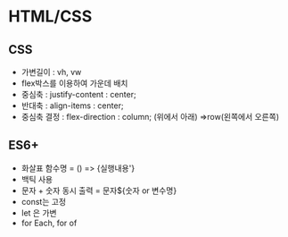 # HTML/CSS
## CSS 
+ 가변길이 : vh, vw
+ flex박스를 이용하여 가운데 배치
+ 중심축 : justify-content : center;
+ 반대축 : align-items : center;
+ 중심축 결정 : flex-direction : column; (위에서 아래)
=>row(왼쪽에서 오른쪽)
## ES6+
+ 화살표 함수명 = () => {실행내용'}
+ 백틱 사용 
+ 문자 + 숫자 동시 출력 = 문자${숫자 or 변수명}
+ const는 고정
+ let 은 가변
+ for Each, for of 
